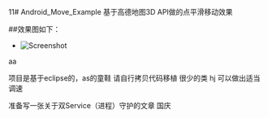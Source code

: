 11# Android_Move_Example
基于高德地图3D API做的点平滑移动效果
 
 
##效果图如下：

 * ![Screenshot](https://raw.githubusercontent.com/amapapi/Android_Move_Example/master/pic/move.gif)   
 
aa

项目是基于eclipse的，as的童鞋 请自行拷贝代码移植 很少的类
hj
可以做出适当调速

准备写一张关于双Service（进程）守护的文章
国庆
